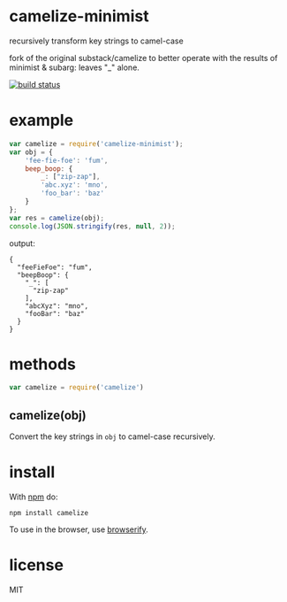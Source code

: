 # camelize-minimist

recursively transform key strings to camel-case

fork of the original substack/camelize to better operate with the results of
minimist & subarg: leaves "\_" alone.

[![build status](https://secure.travis-ci.org/forivall/camelize-minimist.png)](http://travis-ci.org/forivall/camelize-minimist)

# example

``` js
var camelize = require('camelize-minimist');
var obj = {
    'fee-fie-foe': 'fum',
    beep_boop: {
        _: ["zip-zap"],
        'abc.xyz': 'mno',
        'foo_bar': 'baz'
    }
};
var res = camelize(obj);
console.log(JSON.stringify(res, null, 2));
```

output:

```
{
  "feeFieFoe": "fum",
  "beepBoop": {
    "_": [
      "zip-zap"
    ],
    "abcXyz": "mno",
    "fooBar": "baz"
  }
}

```

# methods

``` js
var camelize = require('camelize')
```

## camelize(obj)

Convert the key strings in `obj` to camel-case recursively.

# install

With [npm](https://npmjs.org) do:

```
npm install camelize
```

To use in the browser, use [browserify](http://browserify.org).

# license

MIT
